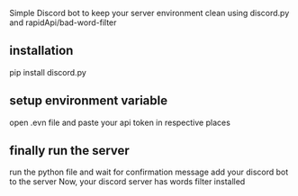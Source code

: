 Simple Discord bot to keep your server environment clean
using discord.py and rapidApi/bad-word-filter

## installation
pip install discord.py

## setup environment variable
open .evn file and paste your api token in respective places

## finally run the server
run the python file and wait for confirmation message
add your discord bot to the server
Now, your discord server has words filter installed

